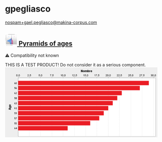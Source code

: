 # gpegliasco
  <nospam+gael.pegliasco@makina-corpus.com>

## <a href='./components/Pyramids of ages/readme.md'><img src='./components/Pyramids of ages/logo.jpg' width='40' height='40'> Pyramids of ages</a>
 :warning: Compatibility not known

THIS IS A TEST PRODUCT! Do not consider it as a serious component. 
<img src='./components/Pyramids of ages/sample.jpg'>
